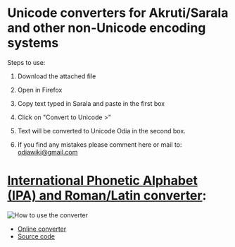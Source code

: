 # Unicode converters for Akruti/Sarala and other non-Unicode encoding systems

Steps to use:

1. Download the attached file

2. Open in Firefox

3. Copy text typed in Sarala and paste in the first box

4. Click on "Convert to Unicode >"

5. Text will be converted to Unicode Odia in the second box.

6. If you find any mistakes please comment here or mail to: odiawiki@gmail.com

# [International Phonetic Alphabet (IPA) and Roman/Latin converter](/IPA-Romanization):
![How to use the converter](https://upload.wikimedia.org/wikipedia/commons/c/c2/Odia_to_IPA_and_Roman_converter.gif)
* [Online converter](https://or.wikipedia.org/s/14jj)
* [Source code](https://github.com/OdiaWikimedia/converter/blob/master/IPA%20and%20Roman)
